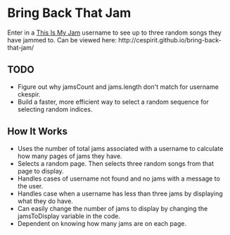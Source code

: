 # Bring Back That Jam
<p>Enter in a <a href="https://www.thisismyjam.com/">This Is My Jam</a> username to see up to three random songs they have jammed to. Can be viewed here: http://cespirit.github.io/bring-back-that-jam/</p>

<h2>TODO</h2>
<ul>
  <li>Figure out why jamsCount and jams.length don't match for username ckespir.</li>
  <li>Build a faster, more efficient way to select a random sequence for selecting random indices.</li>
</ul>

<h2>How It Works</h2>
<ul>
  <li>Uses the number of total jams associated with a username to calculate how many pages of jams they have.</li>
  <li>Selects a random page. Then selects three random songs from that page to display.</li>
  <li>Handles cases of username not found and no jams with a message to the user.</li>
  <li>Handles case when a username has less than three jams by displaying what they do have.</li>
  <li>Can easily change the number of jams to display by changing the jamsToDisplay variable in the code.</li>
  <li>Dependent on knowing how many jams are on each page.</li>
</ul>
